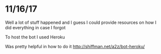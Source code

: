 # 11/16/17
Well a lot of stuff happened and I guess I could provide resources on how I did everything in case I forgot

To host the bot I used Heroku

Was pretty helpful in how to do it
http://shiffman.net/a2z/bot-heroku/
